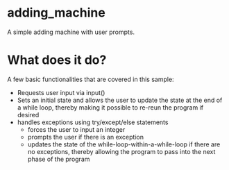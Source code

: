 # adding_machine
A simple adding machine with user prompts.

# What does it do?
A few basic functionalities that are covered in this sample:
- Requests user input via input()
- Sets an initial state and allows the user to update the state at the end of a while loop, thereby making it possible to re-reun the program if desired
- handles exceptions using try/except/else statements
  - forces the user to input an integer
  - prompts the user if there is an exception
  - updates the state of the while-loop-within-a-while-loop if there are no exceptions, thereby allowing the program to pass into the next phase of the program
